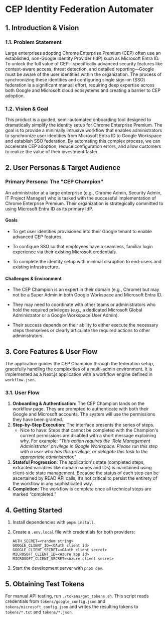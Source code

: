 # CEP Identity Federation Automater

## 1. Introduction & Vision

### 1.1. Problem Statement

Large enterprises adopting Chrome Enterprise Premium (CEP) often use an established, non-Google Identity Provider (IdP) such as Microsoft Entra ID. To unlock the full value of CEP—specifically advanced security features like context-aware access, threat detection, and detailed reporting—Google must be aware of the user identities within the organization. The process of synchronizing these identities and configuring single sign-on (SSO) federation is a significant manual effort, requiring deep expertise across both Google and Microsoft cloud ecosystems and creating a barrier to CEP adoption.

### 1.2. Vision & Goal

This product is a guided, semi-automated onboarding tool designed to dramatically simplify the identity setup for Chrome Enterprise Premium. The goal is to provide a minimally intrusive workflow that enables administrators to synchronize user identities from Microsoft Entra ID to Google Workspace and establish SSO federation. By automating this complex process, we can accelerate CEP adoption, reduce configuration errors, and allow customers to realize the value of their investment faster.

## 2. User Personas & Target Audience

### Primary Persona: The "CEP Champion"

An administrator at a large enterprise (e.g., Chrome Admin, Security Admin, IT Project Manager) who is tasked with the successful implementation of Chrome Enterprise Premium. Their organization is strategically committed to using Microsoft Entra ID as its primary IdP.

#### Goals

- To get user identities provisioned into their Google tenant to enable advanced CEP features.

- To configure SSO so that employees have a seamless, familiar login experience via their existing Microsoft credentials.

- To complete the identity setup with minimal disruption to end-users and existing infrastructure.

#### Challenges & Environment

- The CEP Champion is an expert in their domain (e.g., Chrome) but may not be a Super Admin in both Google Workspace and Microsoft Entra ID.

- They may need to coordinate with other teams or administrators who hold the required privileges (e.g., a dedicated Microsoft Global Administrator or a Google Workspace User Admin).

- Their success depends on their ability to either execute the necessary steps themselves or clearly articulate the required actions to other administrators.

## 3. Core Features & User Flow

The application guides the CEP Champion through the federation setup, gracefully handling the complexities of a multi-admin environment.  It is implemented as a
Next.js application with a workflow engine defined in `workflow.json`.

### 3.1. User Flow

1. **Onboarding & Authentication:** The CEP Champion lands on the workflow page. They are prompted to authenticate with both their Google and Microsoft accounts. The system will use the permissions they have been granted.
2. **Step-by-Step Execution:** The interface presents the series of steps.
   - Nice to have: Steps that cannot be completed with the Champion's current permissions are disabled with a short message explaining why. For example: _"This action requires the 'Role Management Administrator' privilege in Google Workspace. Please run this step with a user who has this privilege, or delegate this task to the appropriate administrator."_
3. **Stateful Progression:** The application's state (completed steps, extracted variables like domain names and IDs) is maintained using client-side state management. Because the status of each step can be ascertained by READ API calls, it’s not critical to persist the entirety of the workflow in any sophisticated way.
4. **Completion:** The workflow is complete once all technical steps are marked “completed.”

## 4. Getting Started

1. Install dependencies with `pnpm install`.
2. Create a `.env.local` file with credentials for both providers:

   ```env
   AUTH_SECRET=<random string>
   GOOGLE_CLIENT_ID=<OAuth client id>
   GOOGLE_CLIENT_SECRET=<OAuth client secret>
   MICROSOFT_CLIENT_ID=<Azure app id>
   MICROSOFT_CLIENT_SECRET=<Azure client secret>
   ```

3. Start the development server with `pnpm dev`.

## 5. Obtaining Test Tokens

For manual API testing, run `./tokens/get_tokens.sh`.  This script reads
credentials from `tokens/google_config.json` and `tokens/microsoft_config.json`
and writes the resulting tokens to `tokens/*.txt` and `tokens/*.json`.
